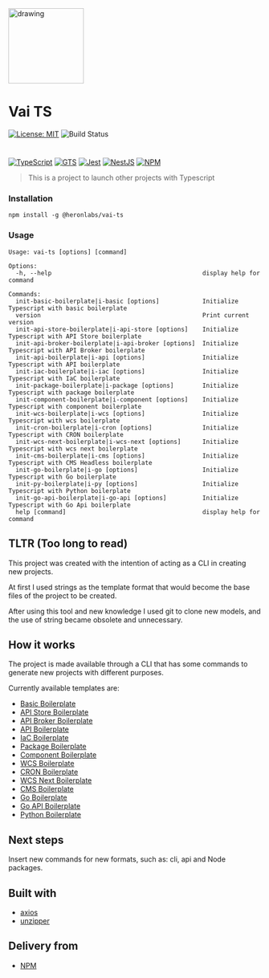 <img src="https://public-static-heronlabs.s3.amazonaws.com/images/vai-ts/vai-ts.png" alt="drawing" width="150"/>

# Vai TS

[![License: MIT](https://img.shields.io/badge/License-MIT-yellow.svg)](https://opensource.org/licenses/MIT)
![Build Status](https://github.com/heronlabs/vai-ts/actions/workflows/main.yml/badge.svg?branch=main)

#

[![TypeScript](https://img.shields.io/badge/typescript-%23007ACC.svg?style=for-the-badge&logo=typescript&logoColor=white)](https://www.typescriptlang.org)
[![GTS](https://img.shields.io/badge/GTS-4285F4?style=for-the-badge&logo=google&logoColor=white)](https://github.com/google/gts)
[![Jest](https://img.shields.io/badge/-jest-%23C21325?style=for-the-badge&logo=jest&logoColor=white)](https://github.com/facebook/jest)
[![NestJS](https://img.shields.io/badge/nestjs-%23E0234E.svg?style=for-the-badge&logo=nestjs&logoColor=white)](https://docs.nestjs.com/)
[![NPM](https://img.shields.io/npm/v/@heronlabs/vai-ts?style=for-the-badge)](https://www.npmjs.com/package/@heronlabs/vai-ts)

> This is a project to launch other projects with Typescript

### Installation

```
npm install -g @heronlabs/vai-ts
```

### Usage

```
Usage: vai-ts [options] [command]

Options:
  -h, --help                                          display help for command

Commands:
  init-basic-boilerplate|i-basic [options]            Initialize Typescript with basic boilerplate
  version                                             Print current version
  init-api-store-boilerplate|i-api-store [options]    Initialize Typescript with API Store boilerplate
  init-api-broker-boilerplate|i-api-broker [options]  Initialize Typescript with API Broker boilerplate
  init-api-boilerplate|i-api [options]                Initialize Typescript with API boilerplate
  init-iac-boilerplate|i-iac [options]                Initialize Typescript with IaC boilerplate
  init-package-boilerplate|i-package [options]        Initialize Typescript with package boilerplate
  init-component-boilerplate|i-component [options]    Initialize Typescript with component boilerplate
  init-wcs-boilerplate|i-wcs [options]                Initialize Typescript with wcs boilerplate
  init-cron-boilerplate|i-cron [options]              Initialize Typescript with CRON boilerplate
  init-wcs-next-boilerplate|i-wcs-next [options]      Initialize Typescript with wcs next boilerplate
  init-cms-boilerplate|i-cms [options]                Initialize Typescript with CMS Headless boilerplate
  init-go-boilerplate|i-go [options]                  Initialize Typescript with Go boilerplate
  init-py-boilerplate|i-py [options]                  Initialize Typescript with Python boilerplate
  init-go-api-boilerplate|i-go-api [options]          Initialize Typescript with Go Api boilerplate
  help [command]                                      display help for command
```

## TLTR (Too long to read)

This project was created with the intention of acting as a CLI in creating new projects.

At first I used strings as the template format that would become the base files of the project to be created.

After using this tool and new knowledge I used git to clone new models, and the use of string became obsolete and unnecessary.

## How it works

The project is made available through a CLI that has some commands to generate new projects with different purposes.

Currently available templates are:

- [Basic Boilerplate](https://github.com/heronlabs/vai-ts-basic-boilerplate)
- [API Store Boilerplate](https://github.com/heronlabs/vai-ts-api-store-boilerplate)
- [API Broker Boilerplate](https://github.com/heronlabs/vai-ts-api-broker-boilerplate)
- [API Boilerplate](https://github.com/heronlabs/vai-ts-api-boilerplate)
- [IaC Boilerplate](https://github.com/heronlabs/vai-ts-iac-boilerplate)
- [Package Boilerplate](https://github.com/heronlabs/vai-ts-package-boilerplate)
- [Component Boilerplate](https://github.com/heronlabs/vai-ts-component-boilerplate)
- [WCS Boilerplate](https://github.com/heronlabs/vai-ts-wcs-boilerplate)
- [CRON Boilerplate](https://github.com/heronlabs/vai-ts-cron-boilerplate)
- [WCS Next Boilerplate](https://github.com/heronlabs/vai-ts-wcs-next-boilerplate)
- [CMS Boilerplate](https://github.com/heronlabs/vai-ts-cms-boilerplate)
- [Go Boilerplate](https://github.com/heronlabs/vai-ts-go-boilerplate)
- [Go API Boilerplate](https://github.com/heronlabs/vai-ts-go-api-boilerplate)
- [Python Boilerplate](https://github.com/heronlabs/vai-ts-py-boilerplate)

## Next steps

Insert new commands for new formats, such as: cli, api and Node packages.

## Built with

- [axios](https://github.com/axios)
- [unzipper](https://github.com/ZJONSSON/node-unzipper)

## Delivery from

- [NPM](https://www.npmjs.com/package/@heronlabs/vai-ts)
